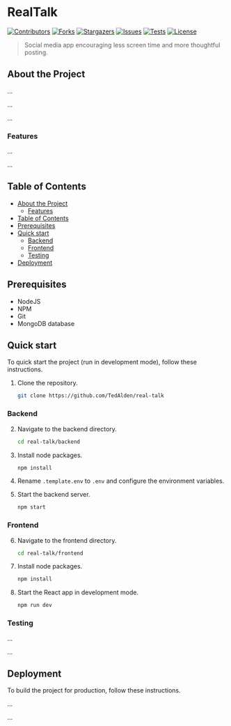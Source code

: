 # RealTalk

[![Contributors][contributors-shield]][contributors-url]
[![Forks][forks-shield]][forks-url]
[![Stargazers][stars-shield]][stars-url]
[![Issues][issues-shield]][issues-url]
[![Tests][tests-shield]][tests-url]
[![License][license-shield]][license-url]

> Social media app encouraging less screen time and more thoughtful posting.

## About the Project

...

...

...

### Features

...

...

## Table of Contents

- [About the Project](#about-the-project)
  - [Features](#features)
- [Table of Contents](#table-of-contents)
- [Prerequisites](#prerequisites)
- [Quick start](#quick-start)
  - [Backend](#backend)
  - [Frontend](#frontend)
  - [Testing](#testing)
- [Deployment](#deployment)

## Prerequisites

- NodeJS
- NPM
- Git
- MongoDB database

## Quick start

To quick start the project (run in development mode), follow these instructions.

1. Clone the repository.

   ```bash
   git clone https://github.com/TedAlden/real-talk
   ```

### Backend

2. Navigate to the backend directory.

   ```bash
   cd real-talk/backend
   ```

3. Install node packages.

   ```bash
   npm install
   ```

4. Rename `.template.env` to `.env` and configure the environment variables.

5. Start the backend server.

   ```bash
   npm start
   ```

### Frontend

6. Navigate to the frontend directory.

   ```bash
   cd real-talk/frontend
   ```

7. Install node packages.

   ```bash
   npm install
   ```

8. Start the React app in development mode.

   ```bash
   npm run dev
   ```

### Testing

...

...

## Deployment

To build the project for production, follow these instructions.

...

...

<!-- Shields -->

[contributors-shield]: https://img.shields.io/github/contributors/tedalden/real-talk.svg?style=flat
[contributors-url]: https://github.com/tedalden/real-talk/graphs/contributors
[forks-shield]: https://img.shields.io/github/forks/tedalden/real-talk.svg?style=flat
[forks-url]: https://github.com/tedalden/real-talk/network/members
[stars-shield]: https://img.shields.io/github/stars/tedalden/real-talk.svg?style=flat
[stars-url]: https://github.com/tedalden/real-talk/stargazers
[issues-shield]: https://img.shields.io/github/issues/tedalden/real-talk.svg?style=flat
[issues-url]: https://github.com/tedalden/real-talk/issues
[tests-shield]: https://img.shields.io/github/actions/workflow/status/TedAlden/real-talk/test_backend.yml?style=flat
[tests-url]: https://github.com/TedAlden/real-talk/actions/workflows/test.yml
[license-shield]: https://img.shields.io/github/license/tedalden/real-talk?style=flat
[license-url]: https://github.com/tedalden/real-talk/blob/main/LICENSE.txt
